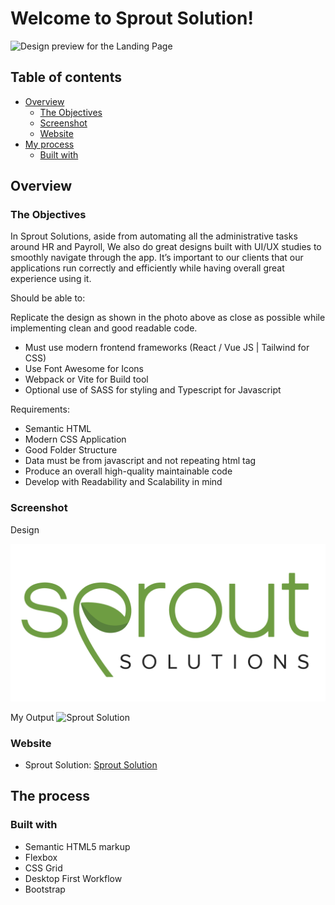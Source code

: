 # Welcome to Sprout Solution!

![Design preview for the Landing Page](./readme_images/Landing_Page.jpg)

## Table of contents
- [Overview](#overview)
  - [The Objectives](#the-objectives)
  - [Screenshot](#screenshot)
  - [Website](#website)
- [My process](#my-process)
  - [Built with](#built-with)

## Overview

### The Objectives

In Sprout Solutions, aside from automating all the administrative tasks around HR and Payroll, We also do great designs built with UI/UX studies to smoothly navigate through the app. It’s important to our clients that our applications run correctly and efficiently while having overall great experience using it.

Should be able to:

Replicate the design as shown in the photo above as close as possible while implementing clean and good readable code.

- Must use modern frontend frameworks (React / Vue JS | Tailwind for CSS)
- Use Font Awesome for Icons
- Webpack or Vite for Build tool
- Optional use of SASS for styling and Typescript for Javascript

Requirements:

- Semantic HTML
- Modern CSS Application
- Good Folder Structure
- Data must be from javascript and not repeating html tag
- Produce an overall high-quality maintainable code
- Develop with Readability and Scalability in mind

### Screenshot

Design

![Sprout Solution](./sprout_img/sXjrfdHmqwE.png)

My Output
![Sprout Solution](./sprout_img/)

### Website

- Sprout Solution: [Sprout Solution](https://sprout.ph/)

## The process

### Built with

- Semantic HTML5 markup
- Flexbox
- CSS Grid
- Desktop First Workflow
- Bootstrap